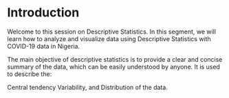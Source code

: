 # Introduction

Welcome to this session on Descriptive Statistics. In this segment, we will learn how to analyze and visualize data using Descriptive Statistics with COVID-19 data in Nigeria.

The main objective of descriptive statistics is to provide a clear and concise summary of the data, which can be easily understood by anyone. It is used to describe the:

Central tendency
Variability, and
Distribution of the data.